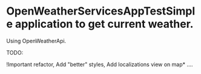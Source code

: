 # OpenWeatherServicesAppTestSimple application to get current weather.

Using OpenWeatherApi.



TODO:

!Important refactor,
Add "better" styles,
Add localizations view on map*
....

